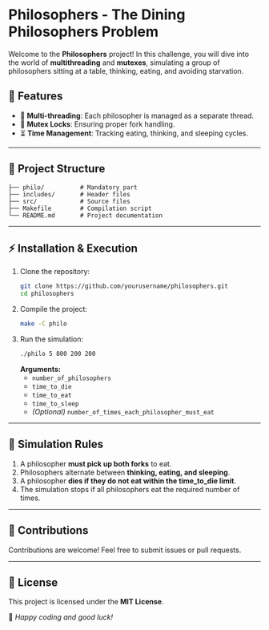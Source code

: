 # Philosophers - The Dining Philosophers Problem

Welcome to the **Philosophers** project! In this challenge, you will dive into the world of **multithreading** and **mutexes**, simulating a group of philosophers sitting at a table, thinking, eating, and avoiding starvation.

## 📌 Features
- 🧵 **Multi-threading**: Each philosopher is managed as a separate thread.
- 🍴 **Mutex Locks**: Ensuring proper fork handling.
- ⏳ **Time Management**: Tracking eating, thinking, and sleeping cycles.

---
## 📂 Project Structure
```plaintext
├── philo/          # Mandatory part
├── includes/       # Header files
├── src/            # Source files
├── Makefile        # Compilation script
└── README.md       # Project documentation
```
---
## ⚡ Installation & Execution
1. Clone the repository:
   ```sh
   git clone https://github.com/yourusername/philosophers.git
   cd philosophers
   ```
2. Compile the project:
   ```sh
   make -C philo
   ```
3. Run the simulation:
   ```sh
   ./philo 5 800 200 200
   ```
   **Arguments:**
   - `number_of_philosophers`
   - `time_to_die`
   - `time_to_eat`
   - `time_to_sleep`
   - *(Optional)* `number_of_times_each_philosopher_must_eat`

---
## 📜 Simulation Rules
1. A philosopher **must pick up both forks** to eat.
2. Philosophers alternate between **thinking, eating, and sleeping**.
3. A philosopher **dies if they do not eat within the time_to_die limit**.
4. The simulation stops if all philosophers eat the required number of times.

---
## 📢 Contributions
Contributions are welcome! Feel free to submit issues or pull requests.

---
## 📄 License
This project is licensed under the **MIT License**.

🔗 *Happy coding and good luck!*

 
